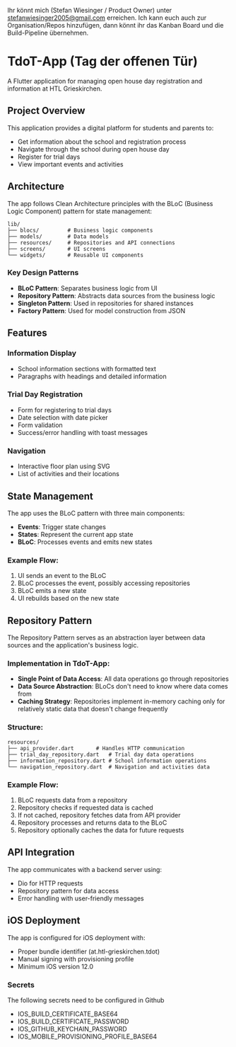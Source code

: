 Ihr könnt mich (Stefan Wiesinger / Product Owner) unter stefanwiesinger2005@gmail.com erreichen.
Ich kann euch auch zur Organisation/Repos hinzufügen, dann könnt ihr das Kanban Board und die Build-Pipeline übernehmen.

# TdoT-App (Tag der offenen Tür)

A Flutter application for managing open house day registration and information at HTL Grieskirchen.

## Project Overview

This application provides a digital platform for students and parents to:
- Get information about the school and registration process
- Navigate through the school during open house day
- Register for trial days
- View important events and activities

## Architecture

The app follows Clean Architecture principles with the BLoC (Business Logic Component) pattern for state management:

```
lib/
├── blocs/         # Business logic components
├── models/        # Data models
├── resources/     # Repositories and API connections
├── screens/       # UI screens
└── widgets/       # Reusable UI components
```

### Key Design Patterns

- **BLoC Pattern**: Separates business logic from UI
- **Repository Pattern**: Abstracts data sources from the business logic
- **Singleton Pattern**: Used in repositories for shared instances
- **Factory Pattern**: Used for model construction from JSON

## Features

### Information Display
- School information sections with formatted text
- Paragraphs with headings and detailed information

### Trial Day Registration
- Form for registering to trial days
- Date selection with date picker
- Form validation
- Success/error handling with toast messages

### Navigation
- Interactive floor plan using SVG
- List of activities and their locations

## State Management

The app uses the BLoC pattern with three main components:
- **Events**: Trigger state changes
- **States**: Represent the current app state
- **BLoC**: Processes events and emits new states

### Example Flow:
1. UI sends an event to the BLoC
2. BLoC processes the event, possibly accessing repositories
3. BLoC emits a new state
4. UI rebuilds based on the new state

## Repository Pattern

The Repository Pattern serves as an abstraction layer between data sources and the application's business logic.

### Implementation in TdoT-App:
- **Single Point of Data Access**: All data operations go through repositories
- **Data Source Abstraction**: BLoCs don't need to know where data comes from
- **Caching Strategy**: Repositories implement in-memory caching only for relatively static data that doesn't change frequently

### Structure:
```
resources/
├── api_provider.dart       # Handles HTTP communication
├── trial_day_repository.dart   # Trial day data operations
├── information_repository.dart # School information operations
└── navigation_repository.dart  # Navigation and activities data
```

### Example Flow:
1. BLoC requests data from a repository
2. Repository checks if requested data is cached
3. If not cached, repository fetches data from API provider
4. Repository processes and returns data to the BLoC
5. Repository optionally caches the data for future requests

## API Integration

The app communicates with a backend server using:
- Dio for HTTP requests
- Repository pattern for data access
- Error handling with user-friendly messages

## iOS Deployment

The app is configured for iOS deployment with:
- Proper bundle identifier (at.htl-grieskirchen.tdot)
- Manual signing with provisioning profile
- Minimum iOS version 12.0

### Secrets

The following secrets need to be configured in Github
- IOS_BUILD_CERTIFICATE_BASE64
- IOS_BUILD_CERTIFICATE_PASSWORD
- IOS_GITHUB_KEYCHAIN_PASSWORD
- IOS_MOBILE_PROVISIONING_PROFILE_BASE64

